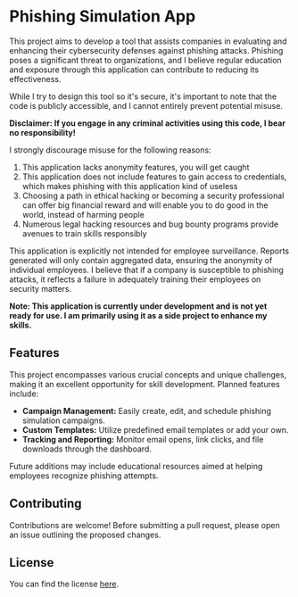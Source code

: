 # Phishing Simulation App

This project aims to develop a tool that assists companies in evaluating and enhancing their cybersecurity defenses against phishing attacks. Phishing poses a significant threat to organizations, and I believe regular education and exposure through this application can contribute to reducing its effectiveness.

While I try to design this tool so it's secure, it's important to note that the code is publicly accessible, and I cannot entirely prevent potential misuse.

**Disclaimer: If you engage in any criminal activities using this code, I bear no responsibility!**

I strongly discourage misuse for the following reasons:
1. This application lacks anonymity features, you will get caught
2. This application does not include features to gain access to credentials, which makes phishing with this application kind of useless
2. Choosing a path in ethical hacking or becoming a security professional can offer big financial reward and will enable you to do good in the world, instead of harming people
3. Numerous legal hacking resources and bug bounty programs provide avenues to train skills responsibly

This application is explicitly not intended for employee surveillance. Reports generated will only contain aggregated data, ensuring the anonymity of individual employees. I believe that if a company is susceptible to phishing attacks, it reflects a failure in adequately training their employees on security matters.

**Note: This application is currently under development and is not yet ready for use. I am primarily using it as a side project to enhance my skills.**

## Features

This project encompasses various crucial concepts and unique challenges, making it an excellent opportunity for skill development. Planned features include:

- **Campaign Management:** Easily create, edit, and schedule phishing simulation campaigns.
- **Custom Templates:** Utilize predefined email templates or add your own.
- **Tracking and Reporting:** Monitor email opens, link clicks, and file downloads through the dashboard.

Future additions may include educational resources aimed at helping employees recognize phishing attempts.

## Contributing

Contributions are welcome! Before submitting a pull request, please open an issue outlining the proposed changes.

## License

You can find the license [here](./LICENSE.md).
